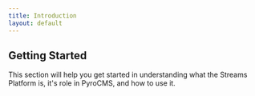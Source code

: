 ```yaml
---
title: Introduction
layout: default
---
```


## Getting Started[](#getting-started)

This section will help you get started in understanding what the Streams Platform is, it's role in PyroCMS, and how to use it.
